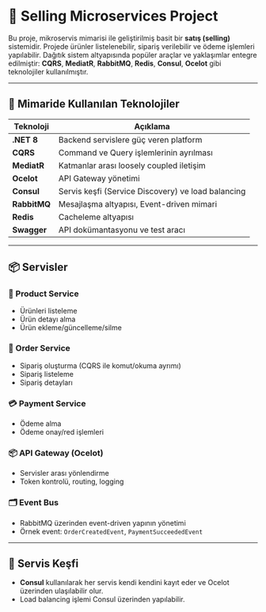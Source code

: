 # 🛒 Selling Microservices Project

Bu proje, mikroservis mimarisi ile geliştirilmiş basit bir **satış (selling)** sistemidir. Projede ürünler listelenebilir, sipariş verilebilir ve ödeme işlemleri yapılabilir. Dağıtık sistem altyapısında popüler araçlar ve yaklaşımlar entegre edilmiştir: **CQRS**, **MediatR**, **RabbitMQ**, **Redis**, **Consul**, **Ocelot** gibi teknolojiler kullanılmıştır.

---

## 🧱 Mimaride Kullanılan Teknolojiler

| Teknoloji     | Açıklama |
|--------------|----------|
| **.NET 8**    | Backend servislere güç veren platform |
| **CQRS**      | Command ve Query işlemlerinin ayrılması |
| **MediatR**   | Katmanlar arası loosely coupled iletişim |
| **Ocelot**    | API Gateway yönetimi |
| **Consul**    | Servis keşfi (Service Discovery) ve load balancing |
| **RabbitMQ**  | Mesajlaşma altyapısı, Event-driven mimari |
| **Redis**     | Cacheleme altyapısı |
| **Swagger**   | API dokümantasyonu ve test aracı |

---

## 📦 Servisler

### 🧾 Product Service
- Ürünleri listeleme
- Ürün detayı alma
- Ürün ekleme/güncelleme/silme

### 🛒 Order Service
- Sipariş oluşturma (CQRS ile komut/okuma ayrımı)
- Sipariş listeleme
- Sipariş detayları

### 💳 Payment Service
- Ödeme alma
- Ödeme onay/red işlemleri

### 📦 API Gateway (Ocelot)
- Servisler arası yönlendirme
- Token kontrolü, routing, logging

### 🗂 Event Bus
- RabbitMQ üzerinden event-driven yapının yönetimi
- Örnek event: `OrderCreatedEvent`, `PaymentSucceededEvent`

---

## 🧭 Servis Keşfi

- **Consul** kullanılarak her servis kendi kendini kayıt eder ve Ocelot üzerinden ulaşılabilir olur.
- Load balancing işlemi Consul üzerinden yapılabilir.
